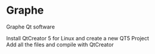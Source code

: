 # Graphe
Graphe Qt software

Install QtCreator 5 for Linux and create a new QT5 Project
<br>
Add all the files and compile with QtCreator
